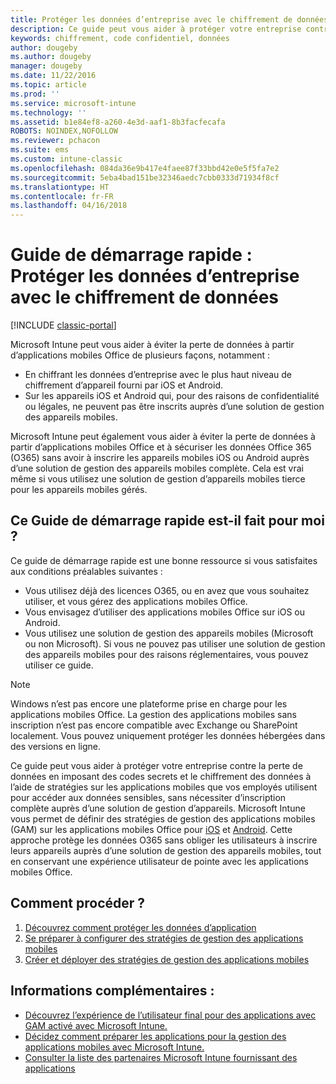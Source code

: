 ```yaml
---
title: Protéger les données d’entreprise avec le chiffrement de données
description: Ce guide peut vous aider à protéger votre entreprise contre la perte de données en imposant un code secret et le chiffrement des données à l’aide d’une stratégie sur les applications mobiles.
keywords: chiffrement, code confidentiel, données
author: dougeby
ms.author: dougeby
manager: dougeby
ms.date: 11/22/2016
ms.topic: article
ms.prod: ''
ms.service: microsoft-intune
ms.technology: ''
ms.assetid: b1e84ef8-a260-4e3d-aaf1-8b3facfecafa
ROBOTS: NOINDEX,NOFOLLOW
ms.reviewer: pchacon
ms.suite: ems
ms.custom: intune-classic
ms.openlocfilehash: 084da36e9b417e4faee87f33bbd42e0e5f5fa7e2
ms.sourcegitcommit: 5eba4bad151be32346aedc7cbb0333d71934f8cf
ms.translationtype: HT
ms.contentlocale: fr-FR
ms.lasthandoff: 04/16/2018
---
```

# <a name="quick-start-guide-protect-company-data-with-data-encryption"></a>Guide de démarrage rapide : Protéger les données d’entreprise avec le chiffrement de données

[!INCLUDE [classic-portal](../includes/classic-portal.md)]

Microsoft Intune peut vous aider à éviter la perte de données à partir d’applications mobiles Office de plusieurs façons, notamment :
- En chiffrant les données d’entreprise avec le plus haut niveau de chiffrement d’appareil fourni par iOS et Android.
- Sur les appareils iOS et Android qui, pour des raisons de confidentialité ou légales, ne peuvent pas être inscrits auprès d’une solution de gestion des appareils mobiles.

Microsoft Intune peut également vous aider à éviter la perte de données à partir d’applications mobiles Office et à sécuriser les données Office 365 (O365) sans avoir à inscrire les appareils mobiles iOS ou Android auprès d’une solution de gestion des appareils mobiles complète. Cela est vrai même si vous utilisez une solution de gestion d’appareils mobiles tierce pour les appareils mobiles gérés.

## <a name="is-this-quick-start-guide-right-for-me"></a>Ce Guide de démarrage rapide est-il fait pour moi ?
Ce guide de démarrage rapide est une bonne ressource si vous satisfaites aux conditions préalables suivantes :
- Vous utilisez déjà des licences O365, ou en avez que vous souhaitez utiliser, et vous gérez des applications mobiles Office.
- Vous envisagez d’utiliser des applications mobiles Office sur iOS ou Android.
- Vous utilisez une solution de gestion des appareils mobiles (Microsoft ou non Microsoft). Si vous ne pouvez pas utiliser une solution de gestion des appareils mobiles pour des raisons réglementaires, vous pouvez utiliser ce guide.

> [!NOTE]
> Windows n’est pas encore une plateforme prise en charge pour les applications mobiles Office. La gestion des applications mobiles sans inscription n’est pas encore compatible avec Exchange ou SharePoint localement. Vous pouvez uniquement protéger les données hébergées dans des versions en ligne.

Ce guide peut vous aider à protéger votre entreprise contre la perte de données en imposant des codes secrets et le chiffrement des données à l’aide de stratégies sur les applications mobiles que vos employés utilisent pour accéder aux données sensibles, sans nécessiter d’inscription complète auprès d’une solution de gestion d’appareils. Microsoft Intune vous permet de définir des stratégies de gestion des applications mobiles (GAM) sur les applications mobiles Office pour [iOS](https://products.office.com/mobile/office-mobile-apps-for-ios) et [Android](https://products.office.com/mobile/office-mobile-apps-for-android). Cette approche protège les données O365 sans obliger les utilisateurs à inscrire leurs appareils auprès d’une solution de gestion des appareils mobiles, tout en conservant une expérience utilisateur de pointe avec les applications mobiles Office.

## <a name="how-do-i-do-it"></a>Comment procéder ?
1.  [Découvrez comment protéger les données d’application](/intune-classic/deploy-use/protect-app-data-using-mobile-app-management-policies-with-microsoft-intune)
2.  [Se préparer à configurer des stratégies de gestion des applications mobiles](/intune-classic/deploy-use/get-ready-to-configure-mobile-app-management-policies-with-microsoft-intune)
3.  [Créer et déployer des stratégies de gestion des applications mobiles](/intune-classic/deploy-use/create-and-deploy-mobile-app-management-policies-with-microsoft-intune)

## <a name="additional-information"></a>Informations complémentaires :
- [Découvrez l’expérience de l’utilisateur final pour des applications avec GAM activé avec Microsoft Intune.](/intune-classic/eploy-use/end-user-experience-for-mam-enabled-apps-with-microsoft-intune)
- [Décidez comment préparer les applications pour la gestion des applications mobiles avec Microsoft Intune.](/intune/apps-prepare-mobile-application-management)
- [Consulter la liste des partenaires Microsoft Intune fournissant des applications](https://www.microsoft.com/cloud-platform/microsoft-intune-partners)
